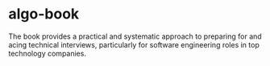 # algo-book
The book provides a practical and systematic approach to preparing for and acing technical interviews, particularly for software engineering roles in top technology companies. 
